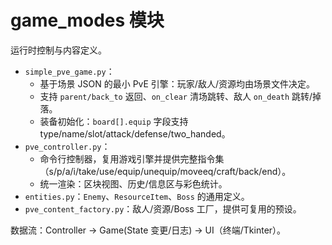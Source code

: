 # game_modes 模块

运行时控制与内容定义。

- `simple_pve_game.py`：
  - 基于场景 JSON 的最小 PvE 引擎：玩家/敌人/资源均由场景文件决定。
  - 支持 `parent/back_to` 返回、`on_clear` 清场跳转、敌人 `on_death` 跳转/掉落。
  - 装备初始化：`board[].equip` 字段支持 type/name/slot/attack/defense/two_handed。
- `pve_controller.py`：
  - 命令行控制器，复用游戏引擎并提供完整指令集（s/p/a/i/take/use/equip/unequip/moveeq/craft/back/end）。
  - 统一渲染：区块视图、历史/信息区与彩色统计。
- `entities.py`：`Enemy`、`ResourceItem`、`Boss` 的通用定义。
- `pve_content_factory.py`：敌人/资源/Boss 工厂，提供可复用的预设。

数据流：Controller -> Game(State 变更/日志) -> UI（终端/Tkinter）。
